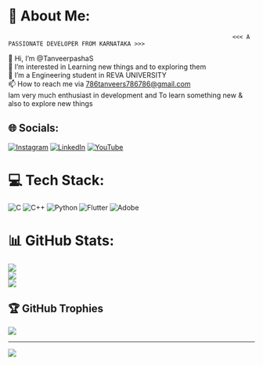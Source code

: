 # 💫 About Me:
                                                                    <<< A PASSIONATE DEVELOPER FROM KARNATAKA >>>
👋 Hi, I’m @TanveerpashaS<br>👀 I’m interested in Learning new things and to exploring them<br>🌱 I’m  a Engineering student in REVA UNIVERSITY<br>📫 How to reach me via 786tanveers786786@gmail.com<br>Iam very much enthusiast in development and To learn something new  &  also to explore new things <br>


## 🌐 Socials:
[![Instagram](https://img.shields.io/badge/Instagram-%23E4405F.svg?logo=Instagram&logoColor=white)](https://instagram.com/tanveer.s__00) [![LinkedIn](https://img.shields.io/badge/LinkedIn-%230077B5.svg?logo=linkedin&logoColor=white)](https://linkedin.com/in/tanveers786) [![YouTube](https://img.shields.io/badge/YouTube-%23FF0000.svg?logo=YouTube&logoColor=white)](https://youtube.com/@veergamer7434) 

# 💻 Tech Stack:
![C](https://img.shields.io/badge/c-%2300599C.svg?style=flat-square&logo=c&logoColor=white) ![C++](https://img.shields.io/badge/c++-%2300599C.svg?style=flat-square&logo=c%2B%2B&logoColor=white) ![Python](https://img.shields.io/badge/python-3670A0?style=flat-square&logo=python&logoColor=ffdd54) ![Flutter](https://img.shields.io/badge/Flutter-%2302569B.svg?style=flat-square&logo=Flutter&logoColor=white) ![Adobe](https://img.shields.io/badge/adobe-%23FF0000.svg?style=flat-square&logo=adobe&logoColor=white)
# 📊 GitHub Stats:
![](https://github-readme-stats.vercel.app/api?username=TanveerpashaS&theme=highcontrast&hide_border=false&include_all_commits=true&count_private=true)<br/>
![](https://github-readme-streak-stats.herokuapp.com/?user=TanveerpashaS&theme=highcontrast&hide_border=false)<br/>
![](https://github-readme-stats.vercel.app/api/top-langs/?username=TanveerpashaS&theme=highcontrast&hide_border=false&include_all_commits=true&count_private=true&layout=compact)

## 🏆 GitHub Trophies
![](https://github-profile-trophy.vercel.app/?username=TanveerpashaS&theme=radical&no-frame=false&no-bg=true&margin-w=4)

---
[![](https://visitcount.itsvg.in/api?id=TanveerpashaS&icon=5&color=11)](https://visitcount.itsvg.in)


